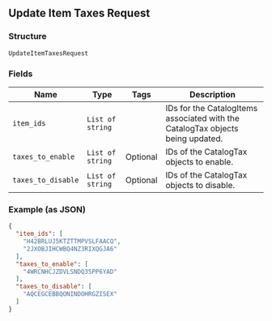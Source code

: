 ## Update Item Taxes Request

### Structure

`UpdateItemTaxesRequest`

### Fields

| Name | Type | Tags | Description |
|  --- | --- | --- | --- |
| `item_ids` | `List of string` |  | IDs for the CatalogItems associated with the CatalogTax objects being updated. |
| `taxes_to_enable` | `List of string` | Optional | IDs of the CatalogTax objects to enable. |
| `taxes_to_disable` | `List of string` | Optional | IDs of the CatalogTax objects to disable. |

### Example (as JSON)

```json
{
  "item_ids": [
    "H42BRLUJ5KTZTTMPVSLFAACQ",
    "2JXOBJIHCWBQ4NZ3RIXQGJA6"
  ],
  "taxes_to_enable": [
    "4WRCNHCJZDVLSNDQ35PP6YAD"
  ],
  "taxes_to_disable": [
    "AQCEGCEBBQONINDOHRGZISEX"
  ]
}
```

